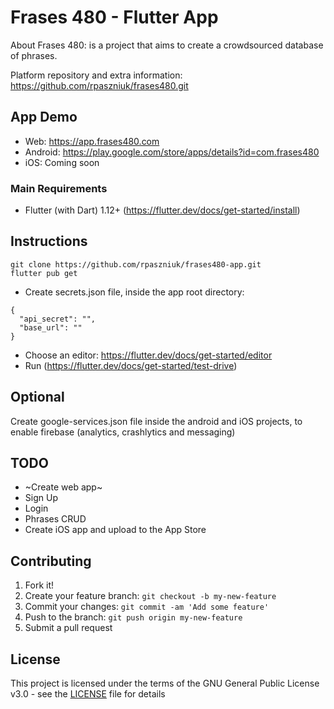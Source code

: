 # Frases 480 - Flutter App
About Frases 480: is a project that aims to create a crowdsourced database of phrases.

Platform repository and extra information: https://github.com/rpaszniuk/frases480.git

## App Demo
* Web: https://app.frases480.com
* Android: https://play.google.com/store/apps/details?id=com.frases480
* iOS: Coming soon

### Main Requirements
* Flutter (with Dart) 1.12+ (https://flutter.dev/docs/get-started/install)

## Instructions

```
git clone https://github.com/rpaszniuk/frases480-app.git
flutter pub get
```

* Create secrets.json file, inside the app root directory:

```
{
  "api_secret": "",
  "base_url": ""
}
```
* Choose an editor: https://flutter.dev/docs/get-started/editor
* Run (https://flutter.dev/docs/get-started/test-drive)

## Optional

Create google-services.json file inside the android and iOS projects, to enable firebase (analytics, crashlytics and messaging)

## TODO

- ~Create web app~
- Sign Up
- Login
- Phrases CRUD
- Create iOS app and upload to the App Store 

## Contributing

1. Fork it!
2. Create your feature branch: `git checkout -b my-new-feature`
3. Commit your changes: `git commit -am 'Add some feature'`
4. Push to the branch: `git push origin my-new-feature`
5. Submit a pull request

## License

This project is licensed under the terms of the GNU General Public License v3.0 - see the [LICENSE](LICENSE) file for details
